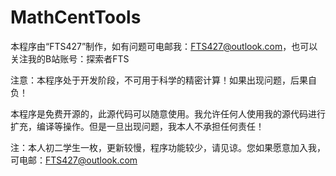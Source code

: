 # MathCentTools

本程序由“FTS427”制作，如有问题可电邮我：FTS427@outlook.com，也可以关注我的B站账号：探索者FTS

注意：本程序处于开发阶段，不可用于科学的精密计算！如果出现问题，后果自负！

本程序是免费开源的，此源代码可以随意使用。我允许任何人使用我的源代码进行扩充，编译等操作。但是一旦出现问题，我本人不承担任何责任！

注：本人初二学生一枚，更新较慢，程序功能较少，请见谅。您如果愿意加入我，可电邮：FTS427@outlook.com
